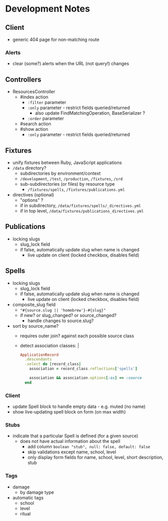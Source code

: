 # Development Notes

## Client

- generic 404 page for non-matching route

### Alerts

- clear (some?) alerts when the URL (not query!) changes

## Controllers

- ResourcesController
  - #index action
    - `:filter` parameter
    - `:only` parameter - restrict fields queried/returned
      - also update FindMatchingOperation, BaseSerializer ?
    - `:order` parameter
  - #search action
  - #show action
    - `:only` parameter - restrict fields queried/returned

## Fixtures

- unify fixtures between Ruby, JavaScript applications
- `/data` directory?
  - subdirectories by environment/context
  - `/development`, `/test`, `/production`, `/fixtures`, `/srd`
  - sub-subdirectories (or files) by resource type
    - `/fixtures/spells`, `/fixtures/publications.yml`
- directives (optional)
  - "options" ?
  - if in subdirectory, `/data/fixtures/spells/_directives.yml`
  - if in top level, `/data/fixtures/publications_directives.yml`

## Publications

- locking slugs
  - slug_lock field
  - if false, automatically update slug when name is changed
    - live update on client (locked checkbox, disables field)

## Spells

- locking slugs
  - slug_lock field
  - if false, automatically update slug when name is changed
    - live update on client (locked checkbox, disables field)
- composite_slug field
  - `"#{source.slug || 'homebrew'}-#{slug}"`
  - if new? or slug_changed? or source_changed?
    - handle changes to source.slug?
- sort by source_name?
  - requires outer join? against each possible source class
  - detect association classes: |

    ```ruby
    ApplicationRecord
      .descendants
      .select do |record_class|
        association = record_class.reflections['spells']

        association && association.options[:as] == :source
      end
    ```

### Client

- update Spell block to handle empty data - e.g. muted (no name)
- show live-updating spell block on form (on max width)

### Stubs

- indicate that a particular Spell is defined (for a given source)
  - does not have actual information about the spell
    - add column `boolean "stub", null: false, default: false`
    - skip validations except name, school, level
    - only display form fields for name, school, level, short description, stub

### Tags

- damage
  - by damage type
- automatic tags
  - school
  - level
  - ritual
